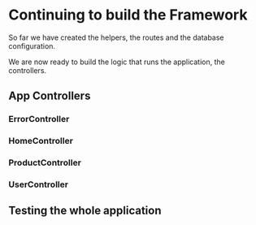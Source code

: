 

# Continuing to build the Framework

So far we have created the helpers, the routes and the database configuration.

We are now ready to build the logic that runs the application, the controllers.

## App Controllers


### ErrorController


### HomeController


### ProductController


### UserController


## Testing the whole application
